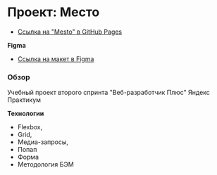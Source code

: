 # Проект: Место
* [Ссылка на "Mesto" в GitHub Pages](https://krisdurd1.github.io/mesto-project/)

**Figma**

* [Ссылка на макет в Figma](https://www.figma.com/file/2cn9N9jSkmxD84oJik7xL7/JavaScript.-Sprint-4?node-id=0%3A1)


### Обзор

Учебный проект второго спринта "Веб-разработчик Плюс" Яндекс Практикум



**Технологии**

* Flexbox,
* Grid,
* Медиа-запросы,
* Попап
* Форма
* Методология БЭМ
